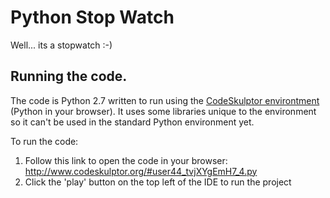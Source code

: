 # Python Stop Watch

Well... its a stopwatch :-) 

## Running the code.

The code is Python 2.7 written to run using the [CodeSkulptor environtment](http://www.codeskulptor.org/) (Python in your browser). It uses some libraries unique to the environment so it can't be used in the standard Python environment yet.

To run the code:

1. Follow this link to open the code in your browser: http://www.codeskulptor.org/#user44_tvjXYgEmH7_4.py
2. Click the 'play' button on the top left of the IDE to run the project
